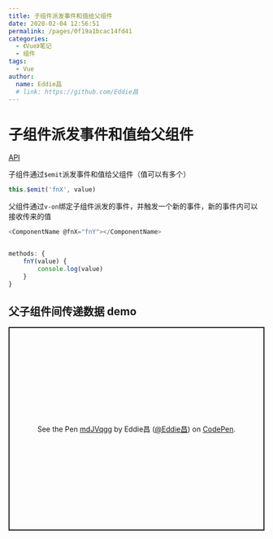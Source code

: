 ```yaml
---
title: 子组件派发事件和值给父组件
date: 2020-02-04 12:56:51
permalink: /pages/0f19a1bcac14fd41
categories:
  - 《Vue》笔记
  - 组件
tags:
  - Vue
author:
  name: Eddie昌
  # link: https://github.com/Eddie昌
---
```

# 子组件派发事件和值给父组件

[API](https://cn.vuejs.org/v2/guide/components.html#监听子组件事件)

子组件通过`$emit`派发事件和值给父组件（值可以有多个）
```js
this.$emit('fnX', value)
```
<!-- more -->
父组件通过`v-on`绑定子组件派发的事件，并触发一个新的事件，新的事件内可以接收传来的值
```js
<ComponentName @fnX="fnY"></ComponentName>


methods: {
	fnY(value) {
		console.log(value)
	}
}
```

## 父子组件间传递数据 demo

<p class="codepen" data-height="400" data-theme-id="light" data-default-tab="js,result" data-user="Eddie昌" data-slug-hash="mdJVqgg" style="height: 400px; box-sizing: border-box; display: flex; align-items: center; justify-content: center; border: 2px solid; margin: 1em 0; padding: 1em;" data-pen-title="mdJVqgg">
  <span>See the Pen <a href="https://codepen.io/Eddie昌/pen/mdJVqgg">
  mdJVqgg</a> by Eddie昌 (<a href="https://codepen.io/Eddie昌">@Eddie昌</a>)
  on <a href="https://codepen.io">CodePen</a>.</span>
</p>
<script async src="https://static.codepen.io/assets/embed/ei.js"></script>
